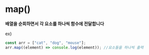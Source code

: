 # map()

**배열을 순회하면서 각 요소를 하나씩 함수에 전달합니다**

ex)

```js
const arr = ["cat", "dog", "mouse"];
arr.map((element) => console.log(element)); //요소들을 하나씩 출력
```

